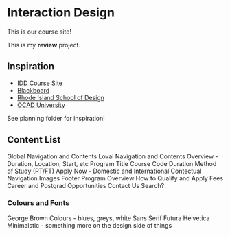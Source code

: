 # Interaction Design
This is our course site!

This is my **review** project.

## Inspiration
- [IDD Course Site](https://www.georgebrown.ca/programs/interaction-design-and-development-program-g103/)
- [Blackboard](https://bb-gbc.blackboard.com/)
- [Rhode Island School of Design](https://www.risd.edu)
- [OCAD University](https://www.ocadu.ca)

See planning folder for inspiration!



## Content List
Global Navigation and Contents
Loval Navigation and Contents
Overview - Duration, Location, Start, etc
Program Title
Course Code
Duration
Method of Study (PT/FT)
Apply Now - Domestic and International
Contectual Navigation
Images
Footer
Program Overview
How to Qualify and Apply
Fees
Career and Postgrad Opportunities
Contact Us
Search?

### Colours and Fonts
George Brown Colours - blues, greys, white
Sans Serif
Futura
Helvetica
Minimalstic - something more on the design side of things
